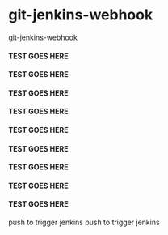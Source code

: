 # git-jenkins-webhook
git-jenkins-webhook

#### TEST GOES HERE ###
#### TEST GOES HERE ###
#### TEST GOES HERE ###
#### TEST GOES HERE ###
#### TEST GOES HERE ###
#### TEST GOES HERE ###
#### TEST GOES HERE ###
#### TEST GOES HERE ###
#### TEST GOES HERE ###

push to trigger jenkins
push to trigger jenkins
